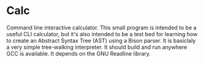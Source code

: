 # Calc
Command line interactive calculator. This small program is intended to be a useful CLI calculator, but it's also intended to be a test bed for learning how to create an Abstract Syntax Tree (AST) using a Bison parser. It is basiclaly a very simple tree-walking interpreter. It should build and run anywhere GCC is available. It depends on the GNU Readline library. 
